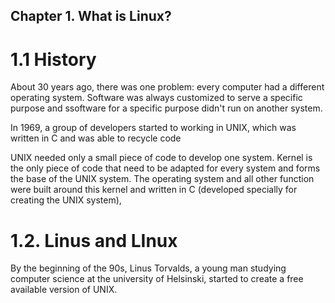 ## Chapter 1. What is Linux?

# 1.1 History
About 30 years ago, there was one problem: every computer had a different operating system.
Software was always customized to serve a specific purpose and ssoftware for a specific purpose didn't run on another system.

In 1969, a group of developers started to working in UNIX, which was written in C and was able to recycle code

UNIX needed only a small piece of code to develop one system.
Kernel is the only piece of code that need to be adapted for every system and forms the base of the UNIX system.
The operating system and all other function were built around this kernel and written in C (developed specially for creating the UNIX system), 

# 1.2. Linus and LInux

By the beginning of the 90s, Linus Torvalds, a young man studying computer science at the university of Helsinski, started to create a free available version of UNIX.

